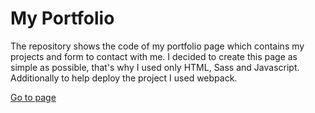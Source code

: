 # My Portfolio

The repository shows the code of my portfolio page which contains my projects and form to contact with me. I decided to create this page as simple as possible, that's why I used only HTML, Sass and Javascript. Additionally to help deploy the project I used webpack.

[Go to page](https://szymon.debno.com/)
